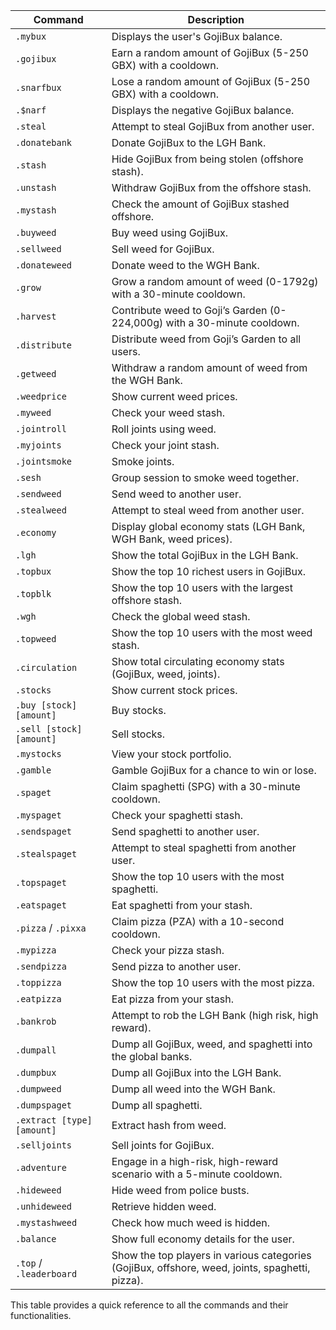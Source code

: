 | **Command**               | **Description**                                                                                       |
|---------------------------|-------------------------------------------------------------------------------------------------------|
| `.mybux`                  | Displays the user's GojiBux balance.                                                                  |
| `.gojibux`                | Earn a random amount of GojiBux (5-250 GBX) with a cooldown.                                          |
| `.snarfbux`               | Lose a random amount of GojiBux (5-250 GBX) with a cooldown.                                          |
| `.$narf`                  | Displays the negative GojiBux balance.                                                                |
| `.steal`                  | Attempt to steal GojiBux from another user.                                                           |
| `.donatebank`             | Donate GojiBux to the LGH Bank.                                                                      |
| `.stash`                  | Hide GojiBux from being stolen (offshore stash).                                                      |
| `.unstash`                | Withdraw GojiBux from the offshore stash.                                                             |
| `.mystash`                | Check the amount of GojiBux stashed offshore.                                                         |
| `.buyweed`                | Buy weed using GojiBux.                                                                              |
| `.sellweed`               | Sell weed for GojiBux.                                                                               |
| `.donateweed`             | Donate weed to the WGH Bank.                                                                         |
| `.grow`                   | Grow a random amount of weed (0-1792g) with a 30-minute cooldown.                                     |
| `.harvest`                | Contribute weed to Goji’s Garden (0-224,000g) with a 30-minute cooldown.                              |
| `.distribute`             | Distribute weed from Goji’s Garden to all users.                                                      |
| `.getweed`                | Withdraw a random amount of weed from the WGH Bank.                                                   |
| `.weedprice`              | Show current weed prices.                                                                            |
| `.myweed`                 | Check your weed stash.                                                                               |
| `.jointroll`              | Roll joints using weed.                                                                              |
| `.myjoints`               | Check your joint stash.                                                                              |
| `.jointsmoke`             | Smoke joints.                                                                                        |
| `.sesh`                   | Group session to smoke weed together.                                                                |
| `.sendweed`               | Send weed to another user.                                                                           |
| `.stealweed`              | Attempt to steal weed from another user.                                                             |
| `.economy`                | Display global economy stats (LGH Bank, WGH Bank, weed prices).                                       |
| `.lgh`                    | Show the total GojiBux in the LGH Bank.                                                              |
| `.topbux`                 | Show the top 10 richest users in GojiBux.                                                            |
| `.topblk`                 | Show the top 10 users with the largest offshore stash.                                               |
| `.wgh`                    | Check the global weed stash.                                                                         |
| `.topweed`                | Show the top 10 users with the most weed stash.                                                      |
| `.circulation`            | Show total circulating economy stats (GojiBux, weed, joints).                                        |
| `.stocks`                 | Show current stock prices.                                                                           |
| `.buy [stock] [amount]`   | Buy stocks.                                                                                          |
| `.sell [stock] [amount]`  | Sell stocks.                                                                                         |
| `.mystocks`               | View your stock portfolio.                                                                           |
| `.gamble`                 | Gamble GojiBux for a chance to win or lose.                                                          |
| `.spaget`                 | Claim spaghetti (SPG) with a 30-minute cooldown.                                                     |
| `.myspaget`               | Check your spaghetti stash.                                                                          |
| `.sendspaget`             | Send spaghetti to another user.                                                                      |
| `.stealspaget`            | Attempt to steal spaghetti from another user.                                                        |
| `.topspaget`              | Show the top 10 users with the most spaghetti.                                                       |
| `.eatspaget`              | Eat spaghetti from your stash.                                                                       |
| `.pizza` / `.pixxa`       | Claim pizza (PZA) with a 10-second cooldown.                                                         |
| `.mypizza`                | Check your pizza stash.                                                                              |
| `.sendpizza`              | Send pizza to another user.                                                                          |
| `.toppizza`               | Show the top 10 users with the most pizza.                                                           |
| `.eatpizza`               | Eat pizza from your stash.                                                                           |
| `.bankrob`                | Attempt to rob the LGH Bank (high risk, high reward).                                                |
| `.dumpall`                | Dump all GojiBux, weed, and spaghetti into the global banks.                                         |
| `.dumpbux`                | Dump all GojiBux into the LGH Bank.                                                                  |
| `.dumpweed`               | Dump all weed into the WGH Bank.                                                                     |
| `.dumpspaget`             | Dump all spaghetti.                                                                                  |
| `.extract [type] [amount]`| Extract hash from weed.                                                                              |
| `.selljoints`             | Sell joints for GojiBux.                                                                             |
| `.adventure`              | Engage in a high-risk, high-reward scenario with a 5-minute cooldown.                                |
| `.hideweed`               | Hide weed from police busts.                                                                         |
| `.unhideweed`             | Retrieve hidden weed.                                                                                |
| `.mystashweed`            | Check how much weed is hidden.                                                                       |
| `.balance`                | Show full economy details for the user.                                                              |
| `.top` / `.leaderboard`   | Show the top players in various categories (GojiBux, offshore, weed, joints, spaghetti, pizza).      |

This table provides a quick reference to all the commands and their functionalities.
